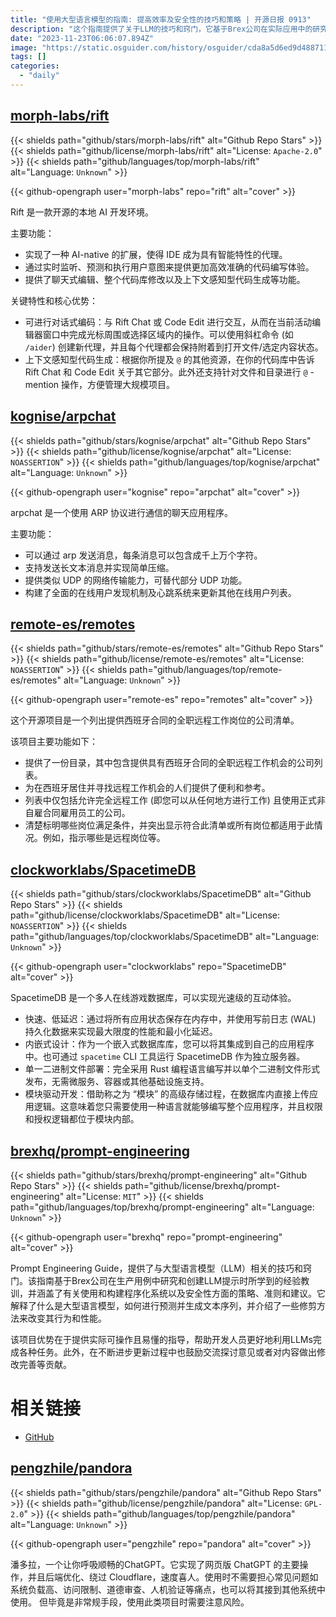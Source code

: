 ```yaml
---
title: "使用大型语言模型的指南: 提高效率及安全性的技巧和策略 | 开源日报 0913"
description: "这个指南提供了关于LLM的技巧和窍门，它基于Brex公司在实际应用中的研究和经验，涵盖了使用和构建LLM的策略、准则和建议。它不仅解释了LLM的基本概念和预测生成文本的方法，还介绍了一些修剪方法来改变LLM的行为和性能。这个项目的优势在于提供了实际可操作的指导，帮助开发人员更好地利用LLM完成各种任务。"
date: "2023-11-23T06:06:07.894Z"
image: "https://static.osguider.com/history/osguider/cda8a5d6ed9d4887117f0c7ac9a020ab.png"
tags: []
categories:
  - "daily"
---
```


## [morph-labs/rift](https://github.com/morph-labs/rift)

{{< shields path="github/stars/morph-labs/rift" alt="Github Repo Stars" >}} {{< shields path="github/license/morph-labs/rift" alt="License: `Apache-2.0`" >}} {{< shields path="github/languages/top/morph-labs/rift" alt="Language: `Unknown`" >}}

{{< github-opengraph user="morph-labs" repo="rift" alt="cover" >}}

Rift 是一款开源的本地 AI 开发环境。

主要功能：

- 实现了一种 AI-native 的扩展，使得 IDE 成为具有智能特性的代理。
- 通过实时监听、预测和执行用户意图来提供更加高效准确的代码编写体验。
- 提供了聊天式编辑、整个代码库修改以及上下文感知型代码生成等功能。

关键特性和核心优势：

- 可进行对话式编码：与 Rift Chat 或 Code Edit 进行交互，从而在当前活动编辑器窗口中完成光标周围或选择区域内的操作。可以使用斜杠命令 (如 `/aider`) 创建新代理，并且每个代理都会保持附着到打开文件/选定内容状态。
- 上下文感知型代码生成：根据你所提及 `@` 的其他资源，在你的代码库中告诉 Rift Chat 和 Code Edit 关于其它部分。此外还支持针对文件和目录进行 `@` -mention 操作，方便管理大规模项目。

## [kognise/arpchat](https://github.com/kognise/arpchat)

{{< shields path="github/stars/kognise/arpchat" alt="Github Repo Stars" >}} {{< shields path="github/license/kognise/arpchat" alt="License: `NOASSERTION`" >}} {{< shields path="github/languages/top/kognise/arpchat" alt="Language: `Unknown`" >}}

{{< github-opengraph user="kognise" repo="arpchat" alt="cover" >}}

arpchat 是一个使用 ARP 协议进行通信的聊天应用程序。

主要功能：

- 可以通过 arp 发送消息，每条消息可以包含成千上万个字符。
- 支持发送长文本消息并实现简单压缩。
- 提供类似 UDP 的网络传输能力，可替代部分 UDP 功能。
- 构建了全面的在线用户发现机制及心跳系统来更新其他在线用户列表。

## [remote-es/remotes](https://github.com/remote-es/remotes)

{{< shields path="github/stars/remote-es/remotes" alt="Github Repo Stars" >}} {{< shields path="github/license/remote-es/remotes" alt="License: `NOASSERTION`" >}} {{< shields path="github/languages/top/remote-es/remotes" alt="Language: `Unknown`" >}}

{{< github-opengraph user="remote-es" repo="remotes" alt="cover" >}}

这个开源项目是一个列出提供西班牙合同的全职远程工作岗位的公司清单。

该项目主要功能如下：

- 提供了一份目录，其中包含提供具有西班牙合同的全职远程工作机会的公司列表。
- 为在西班牙居住并寻找远程工作机会的人们提供了便利和参考。
- 列表中仅包括允许完全远程工作 (即您可以从任何地方进行工作) 且使用正式非自雇合同雇用员工的公司。
- 清楚标明哪些岗位满足条件，并突出显示符合此清单或所有岗位都适用于此情况。例如，指示哪些是远程岗位等。

## [clockworklabs/SpacetimeDB](https://github.com/clockworklabs/SpacetimeDB)

{{< shields path="github/stars/clockworklabs/SpacetimeDB" alt="Github Repo Stars" >}} {{< shields path="github/license/clockworklabs/SpacetimeDB" alt="License: `NOASSERTION`" >}} {{< shields path="github/languages/top/clockworklabs/SpacetimeDB" alt="Language: `Unknown`" >}}

{{< github-opengraph user="clockworklabs" repo="SpacetimeDB" alt="cover" >}}

SpacetimeDB 是一个多人在线游戏数据库，可以实现光速级的互动体验。

- 快速、低延迟：通过将所有应用状态保存在内存中，并使用写前日志 (WAL) 持久化数据来实现最大限度的性能和最小化延迟。
- 内嵌式设计：作为一个嵌入式数据库库，您可以将其集成到自己的应用程序中。也可通过 `spacetime` CLI 工具运行 SpacetimeDB 作为独立服务器。
- 单一二进制文件部署：完全采用 Rust 编程语言编写并以单个二进制文件形式发布，无需微服务、容器或其他基础设施支持。
- 模块驱动开发：借助称之为 “模块” 的高级存储过程，在数据库内直接上传应用逻辑。这意味着您只需要使用一种语言就能够编写整个应用程序，并且权限和授权逻辑都位于模块内部。

## [brexhq/prompt-engineering](https://github.com/brexhq/prompt-engineering)

{{< shields path="github/stars/brexhq/prompt-engineering" alt="Github Repo Stars" >}} {{< shields path="github/license/brexhq/prompt-engineering" alt="License: `MIT`" >}} {{< shields path="github/languages/top/brexhq/prompt-engineering" alt="Language: `Unknown`" >}}

{{< github-opengraph user="brexhq" repo="prompt-engineering" alt="cover" >}}

Prompt Engineering Guide，提供了与大型语言模型（LLM）相关的技巧和窍门。该指南基于Brex公司在生产用例中研究和创建LLM提示时所学到的经验教训，并涵盖了有关使用和构建程序化系统以及安全性方面的策略、准则和建议。它解释了什么是大型语言模型，如何进行预测并生成文本序列，并介绍了一些修剪方法来改变其行为和性能。

该项目优势在于提供实际可操作且易懂的指导，帮助开发人员更好地利用LLMs完成各种任务。此外，在不断进步更新过程中也鼓励交流探讨意见或者对内容做出修改完善等贡献。

# 相关链接

- [GitHub](https://github.com/brexhq/prompt-engineering-guide)

## [pengzhile/pandora](https://github.com/pengzhile/pandora)

{{< shields path="github/stars/pengzhile/pandora" alt="Github Repo Stars" >}} {{< shields path="github/license/pengzhile/pandora" alt="License: `GPL-2.0`" >}} {{< shields path="github/languages/top/pengzhile/pandora" alt="Language: `Unknown`" >}}

{{< github-opengraph user="pengzhile" repo="pandora" alt="cover" >}}

潘多拉，一个让你呼吸顺畅的ChatGPT。它实现了网页版 ChatGPT 的主要操作，并且后端优化、绕过 Cloudflare，速度喜人。使用时不需要担心常见问题如系统负载高、访问限制、道德审查、人机验证等痛点，也可以将其接到其他系统中使用。
但毕竟是非常规手段，使用此类项目时需要注意风险。
